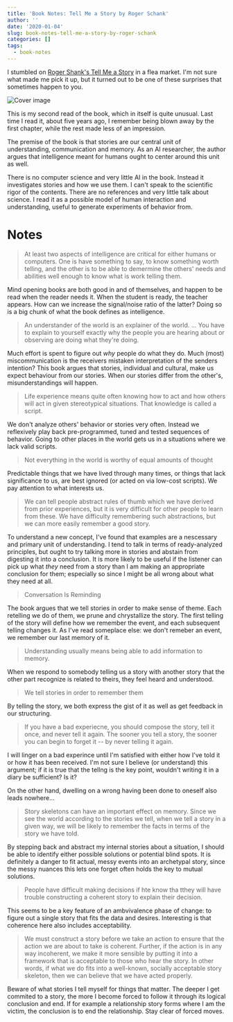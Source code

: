 ```yaml
---
title: 'Book Notes: Tell Me a Story by Roger Schank'
author: ''
date: '2020-01-04'
slug: book-notes-tell-me-a-story-by-roger-schank
categories: []
tags:
  - book-notes
---
```


I stumbled on [Roger Shank's Tell Me a Story](https://www.goodreads.com/book/show/600121.Tell_Me_a_Story) in a flea market. I'm not sure what made me pick it up, but it turned out to be one of these surprises that sometimes happen to you.

![Cover image](https://i.gr-assets.com/images/S/compressed.photo.goodreads.com/books/1347883642l/600121.jpg)

This is my second read of the book, which in itself is quite unusual. Last time I read it, about five years ago, I remember being blown away by the first chapter, while the rest made less of an impression.

The premise of the book is that stories are our central unit of understanding, communication and memory. As an AI researcher, the author argues that intelligence meant for humans ought to center around this unit as well.

There is no computer science and very little AI in the book. Instead it investigates stories and how we use them. I can't speak to the scientific rigor of the contents. There are no references and very little talk about science. I read it as a possible model of human interaction and understanding, useful to generate experiments of behavior from.


# Notes

> At least two aspects of intelligence are critical for either humans or computers. One is have something to say, to know something worth telling, and the other is to be able to demermine the others' needs and abilities well enough to know what is work telling them.

Mind opening books are both good in and of themselves, and happen to be read when the reader needs it. When the student is ready, the teacher appears. How can we increase the signal/noise ratio of the latter? Doing so is a big chunk of what the book defines as intelligence.

> An understander of the world is an explainer of the world. ... You have to explain to yourself exactly why the people you are hearing about or observing are doing what they're doing. 

Much effort is spent to figure out _why_ people do what they do. Much (most) miscommunication is the receivers mistaken interpretation of the senders intention? This book argues that stories, individual and cultural, make us expect behaviour from our stories. When our stories differ from the other's, misunderstandings will happen.

> Life experience means quite often knowing how to act and how others will act in given stereotypical situations. That knowledge is called a script.

We don't analyze others' behavior or stories very often. Instead we reflexively play back pre-programmed, tuned and tested sequences of behavior. Going to other places in the world gets us in a situations where we lack valid scripts.

> Not everything in the world is worthy of equal amounts of thought

Predictable things that we have lived through many times, or things that lack significance to us, are best ignored (or acted on via low-cost scripts). We pay attention to what interests us.

> We can tell people abstract rules of thumb which we have derived from prior experiences, but it is very difficult for other people to learn from these. We have difficulty remembering such abstractions, but we can more easily remember a good story.

To understand a new concept, I've found that examples are a nescessary and primary unit of understanding. I tend to talk in terms of ready-analyzed principles, but ought to try talking more in stories and abstain from digesting it into a conclusion. It is more likely to be useful if the listener can pick up what _they_ need from a story than I am making an appropriate conclusion for them; especially so since I might be all wrong about what they need at all.

> Conversation Is Reminding

The book argues that we tell stories in order to make sense of theme. Each retelling we do of them, we prune and chrystallize the story. The first telling of the story will define how we remember the event, and each subsequent telling changes it. As I've read someplace else: we don't remeber an event, we remember our last memory of it.


> Understanding usually means being able to add information to memory.

When we respond to somebody telling us a story with another story that the other part recognize is related to theirs, they feel heard and understood.

> We tell stories in order to remember them

By telling the story, we both express the gist of it as well as get feedback in our structuring.

> If you have a bad experiecne, you should compose the story, tell it once, and never tell it again. The sooner you tell a story, the sooner you can begin to forget it -- by never telling it again.

I will linger on a bad experince until I'm satisfied with either how I've told it or how it has been received. I'm not sure I believe (or understand) this argument; if it is true that the tellng is the key point, wouldn't writing it in a diary be sufficient? Is it?

On the other hand, dwelling on a wrong having been done to oneself also leads nowhere...

> Story skeletons can have an important effect on memory. Since we see the world according to the stories we tell, when we tell a story in a given way, we will be likely to remember the facts in terms of the story we have told.

By stepping back and abstract my internal stories about a situation, I should be able to identify either possible solutions or potential blind spots. It is definitely a danger to fit actual, messy events into an archetypal story, since the messy nuances this lets one forget often holds the key to mutual solutions.

> People have difficult making decisions if hte know tha tthey will have trouble constructing a coherent story to explain their decision.

This seems to be a key feature of an ambvivalence phase of change: to figure out a single story that fits the data and desires. Interesting is that coherence here also includes acceptability.

> We must construct a story before we take an action to ensure that the action we are about to take is coherent. Further, if the action is in any way incoherent, we make it more sensible by putting it into a framework that is acceptable to those who hear the story. In other words, if what we do fits into a well-known, socially acceptable story skeleton, then we can believe that    we have acted properly.

Beware of what stories I tell myself for things that matter. The deeper I get commited to a story, the more I become forced to follow it through its logical conclusion and end. If for example a relationship story forms where I am the victim, the conclusion is to end the relationship. Stay clear of forced moves.


